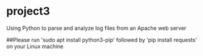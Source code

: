 # project3
Using Python to parse and analyze log files from an Apache web server

##Please run 'sudo apt install python3-pip' followed by 'pip install requests' on your Linux machine
